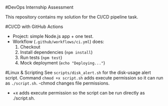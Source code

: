 #DevOps Internship Assessment

This repository contains my solution for the CI/CD pipeline task.


#CI/CD with GitHub Actions
- Project: simple Node.js app + one test.
- Workflow (`.github/workflows/ci.yml`) does:
  1) Checkout
  2) Install dependencies (`npm install`)
  3) Run tests (`npm test`)
  4) Mock deployment (`echo "Deploying..."`)

#Linux & Scripting
See `scripts/disk_alert.sh` for the disk-usage alert script.
Command `chmod +x script.sh` adds execute permission so it can run as `./script.sh`.
  -chmod changes file permissions.
  - +x adds execute permission so the script can be run directly as ./script.sh.
